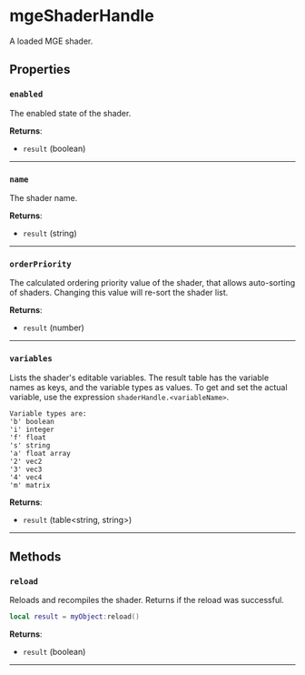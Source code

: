 <!---
	This file is autogenerated. Do not edit this file manually. Your changes will be ignored.
	More information: https://github.com/MWSE/MWSE/tree/master/docs
-->

# mgeShaderHandle

A loaded MGE shader.

## Properties

### `enabled`
<div class="search_terms" style="display: none">enabled</div>

The enabled state of the shader.

**Returns**:

* `result` (boolean)

***

### `name`
<div class="search_terms" style="display: none">name</div>

The shader name.

**Returns**:

* `result` (string)

***

### `orderPriority`
<div class="search_terms" style="display: none">orderpriority</div>

The calculated ordering priority value of the shader, that allows auto-sorting of shaders. Changing this value will re-sort the shader list.

**Returns**:

* `result` (number)

***

### `variables`
<div class="search_terms" style="display: none">variables</div>

Lists the shader's editable variables. The result table has the variable names as keys, and the variable types as values. To get and set the actual variable, use the expression `shaderHandle.<variableName>`.

	Variable types are:
	'b' boolean
	'i' integer
	'f' float
	's' string
	'a' float array
	'2' vec2
	'3' vec3
	'4' vec4
	'm' matrix

**Returns**:

* `result` (table&lt;string, string&gt;)

***

## Methods

### `reload`
<div class="search_terms" style="display: none">reload</div>

Reloads and recompiles the shader. Returns if the reload was successful.

```lua
local result = myObject:reload()
```

**Returns**:

* `result` (boolean)

***

